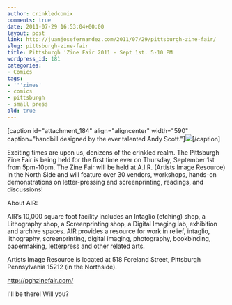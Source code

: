 ```yaml
---
author: crinkledcomix
comments: true
date: 2011-07-29 16:53:04+00:00
layout: post
link: http://juanjosefernandez.com/2011/07/29/pittsburgh-zine-fair/
slug: pittsburgh-zine-fair
title: Pittsburgh 'Zine Fair 2011 - Sept 1st. 5-10 PM
wordpress_id: 181
categories:
- Comics
tags:
- '''zines'
- comics
- pittsburgh
- small press
old: true
---
```


[caption id="attachment_184" align="aligncenter" width="590" caption="handbill designed by the ever talented Andy Scott."][![](http://fernandezjuanjose.files.wordpress.com/2011/07/zine-fair-flyer-bw.jpg)](http://fernandezjuanjose.files.wordpress.com/2011/07/zine-fair-flyer-bw.jpg)[/caption]

Exciting times are upon us, denizens of the crinkled realm. The Pittsburgh Zine Fair is being held for the first time ever on Thursday, September 1st from 5pm-10pm. The Zine Fair will be held at A.I.R. (Artists Image Resource) in the North Side and will feature over 30 vendors, workshops, hands-on demonstrations on letter-pressing and screenprinting, readings, and discussions!

About AIR:

AIR’s 10,000 square foot facility includes an Intaglio (etching) shop, a Lithography shop, a Screenprinting shop, a Digital Imaging lab, exhibition and archive spaces. AIR provides a resource for work in relief, intaglio, lithography, screenprinting, digital imaging, photography, bookbinding, papermaking, letterpress and other related arts.

Artists Image Resource is located at 518 Foreland Street, Pittsburgh Pennsylvania 15212 (in the Northside).

http://pghzinefair.com/

I'll be there! Will you?

